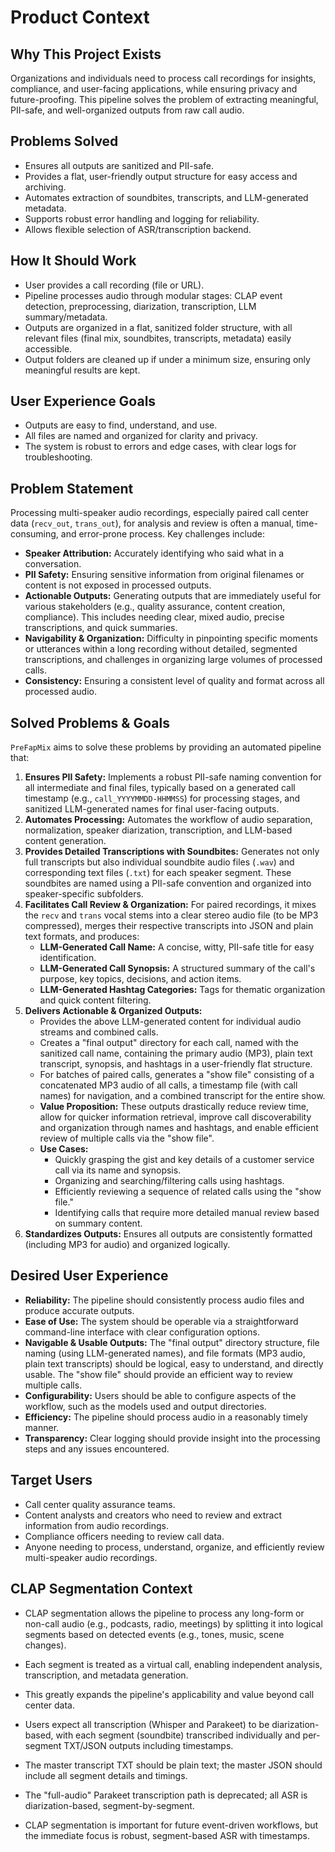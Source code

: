 # Product Context

## Why This Project Exists

Organizations and individuals need to process call recordings for insights, compliance, and user-facing applications, while ensuring privacy and future-proofing. This pipeline solves the problem of extracting meaningful, PII-safe, and well-organized outputs from raw call audio.

## Problems Solved
- Ensures all outputs are sanitized and PII-safe.
- Provides a flat, user-friendly output structure for easy access and archiving.
- Automates extraction of soundbites, transcripts, and LLM-generated metadata.
- Supports robust error handling and logging for reliability.
- Allows flexible selection of ASR/transcription backend.

## How It Should Work
- User provides a call recording (file or URL).
- Pipeline processes audio through modular stages: CLAP event detection, preprocessing, diarization, transcription, LLM summary/metadata.
- Outputs are organized in a flat, sanitized folder structure, with all relevant files (final mix, soundbites, transcripts, metadata) easily accessible.
- Output folders are cleaned up if under a minimum size, ensuring only meaningful results are kept.

## User Experience Goals
- Outputs are easy to find, understand, and use.
- All files are named and organized for clarity and privacy.
- The system is robust to errors and edge cases, with clear logs for troubleshooting.

## Problem Statement

Processing multi-speaker audio recordings, especially paired call center data (`recv_out`, `trans_out`), for analysis and review is often a manual, time-consuming, and error-prone process. Key challenges include:

*   **Speaker Attribution:** Accurately identifying who said what in a conversation.
*   **PII Safety:** Ensuring sensitive information from original filenames or content is not exposed in processed outputs.
*   **Actionable Outputs:** Generating outputs that are immediately useful for various stakeholders (e.g., quality assurance, content creation, compliance). This includes needing clear, mixed audio, precise transcriptions, and quick summaries.
*   **Navigability & Organization:** Difficulty in pinpointing specific moments or utterances within a long recording without detailed, segmented transcriptions, and challenges in organizing large volumes of processed calls.
*   **Consistency:** Ensuring a consistent level of quality and format across all processed audio.

## Solved Problems & Goals

`PreFapMix` aims to solve these problems by providing an automated pipeline that:

1.  **Ensures PII Safety:** Implements a robust PII-safe naming convention for all intermediate and final files, typically based on a generated call timestamp (e.g., `call_YYYYMMDD-HHMMSS`) for processing stages, and sanitized LLM-generated names for final user-facing outputs.
2.  **Automates Processing:** Automates the workflow of audio separation, normalization, speaker diarization, transcription, and LLM-based content generation.
3.  **Provides Detailed Transcriptions with Soundbites:** Generates not only full transcripts but also individual soundbite audio files (`.wav`) and corresponding text files (`.txt`) for each speaker segment. These soundbites are named using a PII-safe convention and organized into speaker-specific subfolders.
4.  **Facilitates Call Review & Organization:** For paired recordings, it mixes the `recv` and `trans` vocal stems into a clear stereo audio file (to be MP3 compressed), merges their respective transcripts into JSON and plain text formats, and produces:
    *   **LLM-Generated Call Name:** A concise, witty, PII-safe title for easy identification.
    *   **LLM-Generated Call Synopsis:** A structured summary of the call's purpose, key topics, decisions, and action items.
    *   **LLM-Generated Hashtag Categories:** Tags for thematic organization and quick content filtering.
5.  **Delivers Actionable & Organized Outputs:** 
    *   Provides the above LLM-generated content for individual audio streams and combined calls.
    *   Creates a "final output" directory for each call, named with the sanitized call name, containing the primary audio (MP3), plain text transcript, synopsis, and hashtags in a user-friendly flat structure.
    *   For batches of paired calls, generates a "show file" consisting of a concatenated MP3 audio of all calls, a timestamp file (with call names) for navigation, and a combined transcript for the entire show.
    *   **Value Proposition:** These outputs drastically reduce review time, allow for quicker information retrieval, improve call discoverability and organization through names and hashtags, and enable efficient review of multiple calls via the "show file".
    *   **Use Cases:** 
        *   Quickly grasping the gist and key details of a customer service call via its name and synopsis.
        *   Organizing and searching/filtering calls using hashtags.
        *   Efficiently reviewing a sequence of related calls using the "show file."
        *   Identifying calls that require more detailed manual review based on summary content.
6.  **Standardizes Outputs:** Ensures all outputs are consistently formatted (including MP3 for audio) and organized logically.

## Desired User Experience

*   **Reliability:** The pipeline should consistently process audio files and produce accurate outputs.
*   **Ease of Use:** The system should be operable via a straightforward command-line interface with clear configuration options.
*   **Navigable & Usable Outputs:** The "final output" directory structure, file naming (using LLM-generated names), and file formats (MP3 audio, plain text transcripts) should be logical, easy to understand, and directly usable. The "show file" should provide an efficient way to review multiple calls.
*   **Configurability:** Users should be able to configure aspects of the workflow, such as the models used and output directories.
*   **Efficiency:** The pipeline should process audio in a reasonably timely manner.
*   **Transparency:** Clear logging should provide insight into the processing steps and any issues encountered.

## Target Users

*   Call center quality assurance teams.
*   Content analysts and creators who need to review and extract information from audio recordings.
*   Compliance officers needing to review call data.
*   Anyone needing to process, understand, organize, and efficiently review multi-speaker audio recordings.

## CLAP Segmentation Context
- CLAP segmentation allows the pipeline to process any long-form or non-call audio (e.g., podcasts, radio, meetings) by splitting it into logical segments based on detected events (e.g., tones, music, scene changes).
- Each segment is treated as a virtual call, enabling independent analysis, transcription, and metadata generation.
- This greatly expands the pipeline's applicability and value beyond call center data.

- Users expect all transcription (Whisper and Parakeet) to be diarization-based, with each segment (soundbite) transcribed individually and per-segment TXT/JSON outputs including timestamps.
- The master transcript TXT should be plain text; the master JSON should include all segment details and timings.
- The "full-audio" Parakeet transcription path is deprecated; all ASR is diarization-based, segment-by-segment.
- CLAP segmentation is important for future event-driven workflows, but the immediate focus is robust, segment-based ASR with timestamps.
